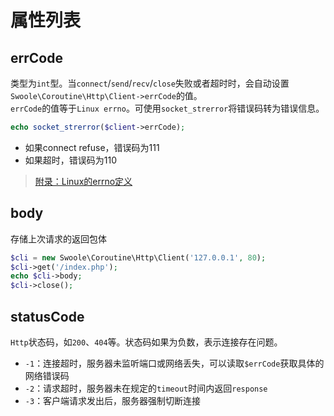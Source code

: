 # 属性列表

errCode
----
类型为`int`型。当`connect`/`send`/`recv`/`close`失败或者超时时，会自动设置`Swoole\Coroutine\Http\Client->errCode`的值。  
`errCode`的值等于`Linux errno`。可使用`socket_strerror`将错误码转为错误信息。

```php
echo socket_strerror($client->errCode);
```

* 如果connect refuse，错误码为111
* 如果超时，错误码为110

> [附录：Linux的errno定义](/wiki/page/172.html)

body
----

存储上次请求的返回包体
```php
$cli = new Swoole\Coroutine\Http\Client('127.0.0.1', 80);
$cli->get('/index.php');
echo $cli->body;
$cli->close();
```

statusCode
----
`Http`状态码，如`200`、`404`等。状态码如果为负数，表示连接存在问题。

* `-1`：连接超时，服务器未监听端口或网络丢失，可以读取`$errCode`获取具体的网络错误码
* `-2`：请求超时，服务器未在规定的`timeout`时间内返回`response`
* `-3`：客户端请求发出后，服务器强制切断连接
